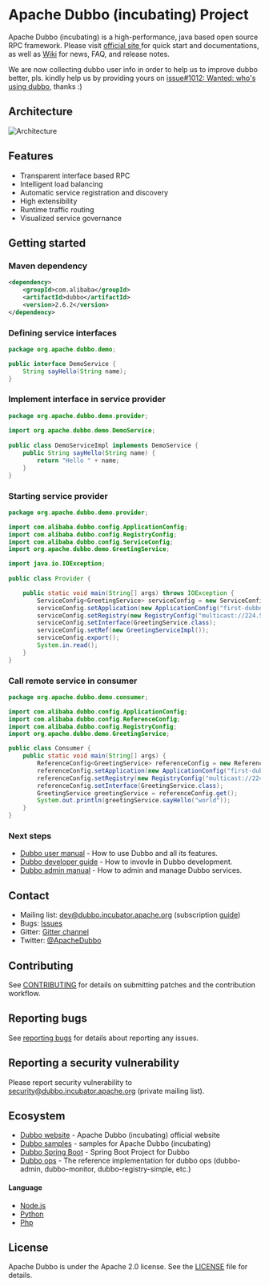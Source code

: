 # Apache Dubbo (incubating) Project

Apache Dubbo (incubating) is a high-performance, java based open source RPC framework. Please visit [official site ](http://dubbo.incubator.apache.org) for quick start and documentations, as well as [Wiki](https://github.com/apache/incubator-dubbo/wiki) for news, FAQ, and release notes.

We are now collecting dubbo user info in order to help us to improve dubbo better, pls. kindly help us by providing yours on [issue#1012: Wanted: who's using dubbo](https://github.com/apache/incubator-dubbo/issues/1012), thanks :)

## Architecture

![Architecture](http://dubbo.apache.org/img/architecture.png)

## Features

* Transparent interface based RPC
* Intelligent load balancing
* Automatic service registration and discovery
* High extensibility
* Runtime traffic routing
* Visualized service governance

## Getting started

### Maven dependency

```xml
<dependency>
    <groupId>com.alibaba</groupId>
    <artifactId>dubbo</artifactId>
    <version>2.6.2</version>
</dependency>
```

### Defining service interfaces

```java
package org.apache.dubbo.demo;

public interface DemoService {
    String sayHello(String name);
}
```

### Implement interface in service provider

```java
package org.apache.dubbo.demo.provider;
 
import org.apache.dubbo.demo.DemoService;
 
public class DemoServiceImpl implements DemoService {
    public String sayHello(String name) {
        return "Hello " + name;
    }
}
```

### Starting service provider

```java
package org.apache.dubbo.demo.provider;

import com.alibaba.dubbo.config.ApplicationConfig;
import com.alibaba.dubbo.config.RegistryConfig;
import com.alibaba.dubbo.config.ServiceConfig;
import org.apache.dubbo.demo.GreetingService;

import java.io.IOException;
 
public class Provider {

    public static void main(String[] args) throws IOException {
        ServiceConfig<GreetingService> serviceConfig = new ServiceConfig<GreetingService>();
        serviceConfig.setApplication(new ApplicationConfig("first-dubbo-provider"));
        serviceConfig.setRegistry(new RegistryConfig("multicast://224.5.6.7:1234"));
        serviceConfig.setInterface(GreetingService.class);
        serviceConfig.setRef(new GreetingServiceImpl());
        serviceConfig.export();
        System.in.read();
    }
}
```

### Call remote service in consumer

```java
package org.apache.dubbo.demo.consumer;

import com.alibaba.dubbo.config.ApplicationConfig;
import com.alibaba.dubbo.config.ReferenceConfig;
import com.alibaba.dubbo.config.RegistryConfig;
import org.apache.dubbo.demo.GreetingService;

public class Consumer {
    public static void main(String[] args) {
        ReferenceConfig<GreetingService> referenceConfig = new ReferenceConfig<GreetingService>();
        referenceConfig.setApplication(new ApplicationConfig("first-dubbo-consumer"));
        referenceConfig.setRegistry(new RegistryConfig("multicast://224.5.6.7:1234"));
        referenceConfig.setInterface(GreetingService.class);
        GreetingService greetingService = referenceConfig.get();
        System.out.println(greetingService.sayHello("world"));
    }
}
```

### Next steps

* [Dubbo user manual](http://dubbo.apache.org/#/docs/user/preface/background.md) - How to use Dubbo and all its features.
* [Dubbo developer guide](http://dubbo.apache.org/#/docs/dev/build.md) - How to invovle in Dubbo development.
* [Dubbo admin manual](http://dubbo.apache.org/#/docs/admin/install/provider-demo.md) - How to admin and manage Dubbo services.

## Contact

* Mailing list: [dev@dubbo.incubator.apache.org](mailto:[dev-subscribe@dubbo.incubator.apache.org]) (subscription [guide](https://github.com/apache/incubator-dubbo/wiki/Mailing-list-subscription-guide))
* Bugs: [Issues](https://github.com/apache/incubator-dubbo/issues/new?template=dubbo-issue-report-template.md)
* Gitter: [Gitter channel](https://gitter.im/alibaba/dubbo) 
* Twitter: [@ApacheDubbo](https://twitter.com/ApacheDubbo)

## Contributing

See [CONTRIBUTING](https://github.com/apache/incubator-dubbo/blob/master/CONTRIBUTING.md) for details on submitting patches and the contribution workflow.

## Reporting bugs

See [reporting bugs](https://github.com/coreos/etcd/blob/master/Documentation/reporting_bugs.md) for details about reporting any issues.

## Reporting a security vulnerability

Please report security vulnerability to security@dubbo.incubator.apache.org (private mailing list).

## Ecosystem

* [Dubbo website](https://github.com/apache/incubator-dubbo-website) - Apache Dubbo (incubating) official website
* [Dubbo samples](https://github.com/dubbo/dubbo-samples) - samples for Apache Dubbo (incubating)
* [Dubbo Spring Boot](https://github.com/apache/incubator-dubbo-spring-boot-project) - Spring Boot Project for Dubbo
* [Dubbo ops](https://github.com/apache/incubator-dubbo-ops) - The reference implementation for dubbo ops (dubbo-admin, dubbo-monitor, dubbo-registry-simple, etc.)

#### Language

* [Node.js](https://github.com/dubbo/dubbo2.js)
* [Python](https://github.com/dubbo/dubbo-client-py)
* [Php](https://github.com/dubbo/dubbo-php-framework)

## License

Apache Dubbo is under the Apache 2.0 license. See the [LICENSE](https://github.com/apache/incubator-dubbo/blob/master/LICENSE) file for details.
